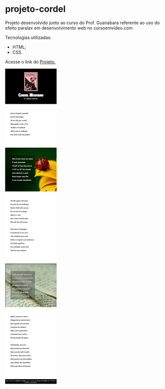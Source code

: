 # projeto-cordel
Projeto desenvolvido junto ao curso do Prof. Guanabara referente ao uso do efeito paralax em desenvolvimento web no cursoemvideo.com

Tecnologias utilizadas:

- HTML;
- CSS.

Acesse o link do <a target="_blank" href="https://robertojunnior.github.io/projeto-cordel/">Projeto.</a>

<a href="https://robertojunnior.github.io/projeto-cordel/" target="_blank"><img src="https://github.com/robertojunnior/projeto-cordel/blob/main/imagens/projeto-cordel-picture.png?raw=true" alt="imagem-do-projeto"></a>

